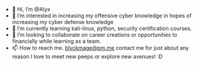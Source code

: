 - 👋 Hi, I’m @Alyx
- 👀 I’m interested in increasing my offensive cyber knowledge in hopes of increasing my cyber defense knowledge
- 🌱 I’m currently learning kali-linux, python, security certification courses.
- 💞️ I’m looking to collaborate on career creations or opportunities to financially while learning as a team.
- 📫 How to reach me. blvckmage@pm.me contact me for just about any reason I love to meet new peeps or explore new avenues! :D

<!---
AlphaMvge/AlphaMvge is a ✨ special ✨ repository because its `README.md` (this file) appears on your GitHub profile.
You can click the Preview link to take a look at your changes.
--->
